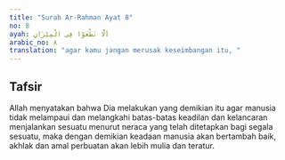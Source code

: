 ```yaml
---
title: "Surah Ar-Rahman Ayat 8"
no: 8
ayah: اَلَّا تَطْغَوْا فِى الْمِيْزَانِ 
arabic_no: ٨
translation: "agar kamu jangan merusak keseimbangan itu, "
---
```


## Tafsir

Allah menyatakan bahwa Dia melakukan yang demikian itu agar manusia tidak melampaui dan melangkahi batas-batas keadilan dan kelancaran menjalankan sesuatu menurut neraca yang telah ditetapkan bagi segala sesuatu, maka dengan demikian keadaan manusia akan bertambah baik, akhlak dan amal perbuatan akan lebih mulia dan teratur.